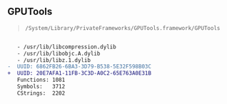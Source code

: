 ## GPUTools

> `/System/Library/PrivateFrameworks/GPUTools.framework/GPUTools`

```diff

   - /usr/lib/libcompression.dylib
   - /usr/lib/libobjc.A.dylib
   - /usr/lib/libz.1.dylib
-  UUID: 6862FB26-6BA3-3D79-B538-5E32F598B03C
+  UUID: 20E7AFA1-11FB-3C3D-A0C2-65E763A0E31B
   Functions: 1081
   Symbols:   3712
   CStrings:  2202

```

